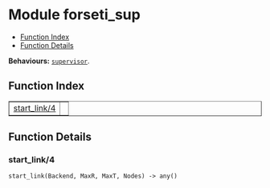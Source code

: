 

# Module forseti_sup #
* [Function Index](#index)
* [Function Details](#functions)

__Behaviours:__ [`supervisor`](supervisor.md).

<a name="index"></a>

## Function Index ##


<table width="100%" border="1" cellspacing="0" cellpadding="2" summary="function index"><tr><td valign="top"><a href="#start_link-4">start_link/4</a></td><td></td></tr></table>


<a name="functions"></a>

## Function Details ##

<a name="start_link-4"></a>

### start_link/4 ###

`start_link(Backend, MaxR, MaxT, Nodes) -> any()`

